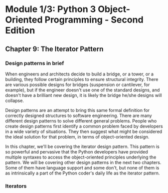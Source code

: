 # Module 1/3: Python 3 Object-Oriented Programming - Second Edition

## Chapter 9: The Iterator Pattern

### Design patterns in brief
When engineers and architects decide to build a bridge, or a tower, or a building,
they follow certain principles to ensure structural integrity. There are various
possible designs for bridges (suspension or cantilever, for example), but if the
engineer doesn't use one of the standard designs, and doesn't have a brilliant new
design, it is likely the bridge he/she designs will collapse.

Design patterns are an attempt to bring this same formal definition for correctly
designed structures to software engineering. There are many different design patterns
to solve different general problems. People who create design patterns first identify
a common problem faced by developers in a wide variety of situations. They then
suggest what might be considered the ideal solution for that problem, in terms of
object-oriented design.

In this chapter, we'll be covering the iterator design pattern. This pattern is so powerful
and pervasive that the Python developers have provided multiple syntaxes to access
the object-oriented principles underlying the pattern. We will be covering other design
patterns in the next two chapters. Some of them have language support and some
don't, but none of them is as intrinsically a part of the Python coder's daily life as
the iterator pattern.

### Iterators
